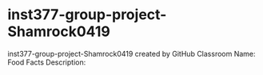# inst377-group-project-Shamrock0419
inst377-group-project-Shamrock0419 created by GitHub Classroom
Name: Food Facts
Description: 
